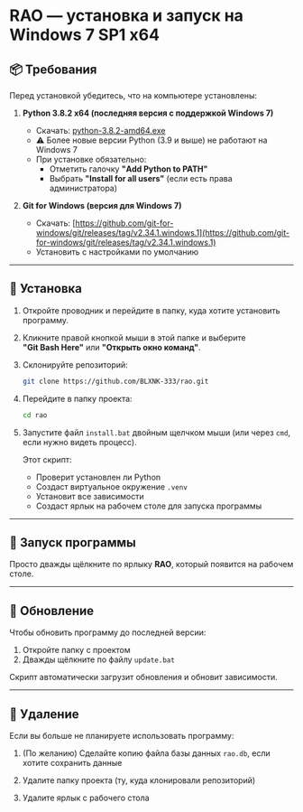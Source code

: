 # RAO — установка и запуск на Windows 7 SP1 x64

## 📦 Требования

Перед установкой убедитесь, что на компьютере установлены:

1. **Python 3.8.2 x64 (последняя версия с поддержкой Windows 7)**
   - Скачать: [python-3.8.2-amd64.exe](https://www.python.org/ftp/python/3.8.2/python-3.8.2-amd64.exe)
   - ⚠️ Более новые версии Python (3.9 и выше) не работают на Windows 7
   - При установке обязательно:
     - Отметить галочку **"Add Python to PATH"**
     - Выбрать **"Install for all users"** (если есть права администратора)


2. **Git for Windows (версия для Windows 7)**  
   - Скачать: [https://github.com/git-for-windows/git/releases/tag/v2.34.1.windows.1](https://github.com/git-for-windows/git/releases/tag/v2.34.1.windows.1)  
   - Установить с настройками по умолчанию

---

## 🔧 Установка

1. Откройте проводник и перейдите в папку, куда хотите установить программу.


2. Кликните правой кнопкой мыши в этой папке и выберите  
   **"Git Bash Here"** или **"Открыть окно команд"**.


3. Склонируйте репозиторий:
   ```bash
   git clone https://github.com/BLXNK-333/rao.git
   ```

4. Перейдите в папку проекта:
   ```bash
   cd rao
   ```

5. Запустите файл `install.bat` двойным щелчком мыши
   (или через `cmd`, если нужно видеть процесс).

   Этот скрипт:

   * Проверит установлен ли Python
   * Создаст виртуальное окружение `.venv`
   * Установит все зависимости
   * Создаст ярлык на рабочем столе для запуска программы

---

## 🚀 Запуск программы

Просто дважды щёлкните по ярлыку **RAO**, который появится на рабочем столе.

---

## 🔄 Обновление

Чтобы обновить программу до последней версии:

1. Откройте папку с проектом
2. Дважды щёлкните по файлу `update.bat`

Скрипт автоматически загрузит обновления и обновит зависимости.

---

## 🧹 Удаление

Если вы больше не планируете использовать программу:

1. (По желанию) Сделайте копию файла базы данных `rao.db`, если хотите сохранить данные

2. Удалите папку проекта (ту, куда клонировали репозиторий)

3. Удалите ярлык с рабочего стола
